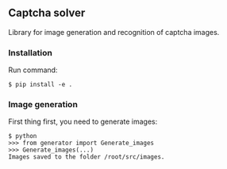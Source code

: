 ## Captcha solver
Library for image generation and recognition of captcha images.

### Installation
Run command:
```
$ pip install -e .
```

### Image generation
First thing first, you need to generate images:
```
$ python
>>> from generator import Generate_images
>>> Generate_images(...)
Images saved to the folder /root/src/images.
```
